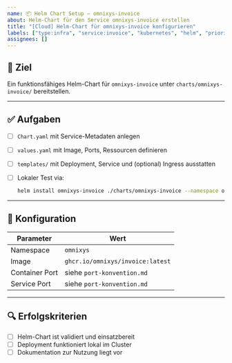 ```yaml
---
name: 📦 Helm Chart Setup – omnixys-invoice
about: Helm-Chart für den Service omnixys-invoice erstellen
title: "[Cloud] Helm-Chart für omnixys-invoice konfigurieren"
labels: ["type:infra", "service:invoice", "kubernetes", "helm", "priority:high"]
assignees: []
---
```


## 🎯 Ziel

Ein funktionsfähiges Helm-Chart für `omnixys-invoice` unter `charts/omnixys-invoice/` bereitstellen.

---

## ✅ Aufgaben

- [ ] `Chart.yaml` mit Service-Metadaten anlegen
- [ ] `values.yaml` mit Image, Ports, Ressourcen definieren
- [ ] `templates/` mit Deployment, Service und (optional) Ingress ausstatten
- [ ] Lokaler Test via:

  ```bash
  helm install omnixys-invoice ./charts/omnixys-invoice --namespace omnixys
  ```

---

## 🔧 Konfiguration

| Parameter      | Wert                             |
| -------------- | -------------------------------- |
| Namespace      | `omnixys`                        |
| Image          | `ghcr.io/omnixys/invoice:latest` |
| Container Port | siehe `port-konvention.md`       |
| Service Port   | siehe `port-konvention.md`       |

---

## 🔍 Erfolgskriterien

- [ ] Helm-Chart ist validiert und einsatzbereit
- [ ] Deployment funktioniert lokal im Cluster
- [ ] Dokumentation zur Nutzung liegt vor
